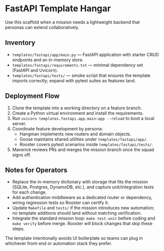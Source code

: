 # FastAPI Template Hangar

Use this scaffold when a mission needs a lightweight backend that personas can
extend collaboratively.

## Inventory
- `templates/fastapi/app/main.py` — FastAPI application with starter CRUD
  endpoints and an in-memory store.
- `templates/fastapi/requirements.txt` — minimal dependency set (FastAPI and
  Uvicorn).
- `templates/fastapi/tests/` — smoke script that ensures the template imports
  correctly; expand with pytest suites as features land.

## Deployment Flow
1. Clone the template into a working directory on a feature branch.
2. Create a Python virtual environment and install the requirements.
3. Run `uvicorn templates.fastapi.app.main:app --reload` to boot a local server.
4. Coordinate feature development by persona:
   - Hangman implements new routers and domain objects.
   - Goose maintains shared utilities under `templates/fastapi/app/`.
   - Rooster covers pytest scenarios inside `templates/fastapi/tests/`.
5. Maverick reviews PRs and merges the mission branch once the squad signs off.

## Notes for Operators
- Replace the in-memory dictionary with storage that fits the mission (SQLite,
  Postgres, DynamoDB, etc.), and capture unit/integration tests for each change.
- Add authentication middleware as a dedicated router or dependency, wiring
  regression tests so Rooster can certify it.
- Update `Makefile` and `tests/` if the mission introduces new automation; no
  template additions should land without matching verification.
- Integrate the standard mission loop: `make test-unit` before coding and `make verify`
  before merge. Rooster will block changes that skip these steps.

The template intentionally avoids UI boilerplate so teams can plug in whichever
front-end or automation stack they prefer.
